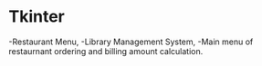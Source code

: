 # Tkinter
-Restaurant Menu, -Library Management System, -Main menu of restaurnant ordering and billing amount calculation.
